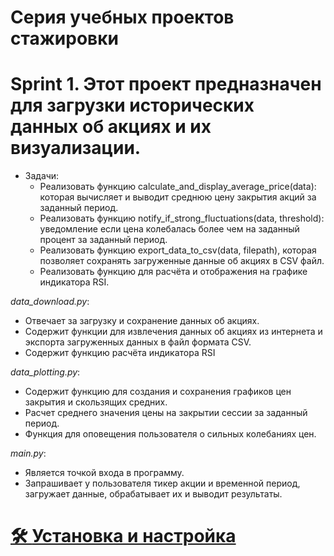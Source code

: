 # Серия учебных проектов стажировки

# Sprint 1. Этот проект предназначен для загрузки исторических данных об акциях и их визуализации.
* Задачи:
    * Реализовать функцию calculate_and_display_average_price(data): которая вычисляет и выводит среднюю цену закрытия акций за заданный период.
    * Реализовать функцию notify_if_strong_fluctuations(data, threshold): уведомление если цена колебалась более чем на заданный процент за заданный период.
    * Реализовать функцию export_data_to_csv(data, filepath), которая позволяет сохранять загруженные данные об акциях в CSV файл.
    * Реализовать функцию для расчёта и отображения на графике индикатора RSI.

*data_download.py*:
- Отвечает за загрузку и сохранение данных об акциях.
- Содержит функции для извлечения данных об акциях из интернета и экспорта загруженных данных в файл формата CSV.
- Содержит функцию расчёта индикатора RSI

*data_plotting.py*:
- Содержит функцию для создания и сохранения графиков цен закрытия и скользящих средних.
- Расчет среднего значения цены на закрытии сессии за заданный период.
- Функция для оповещения пользователя о сильных колебаниях цен.

*main.py*:
- Является точкой входа в программу.
- Запрашивает у пользователя тикер акции и временной период, загружает данные, обрабатывает их и выводит результаты.

# <a href="Init.md">🛠️ **Установка и настройка**</a>